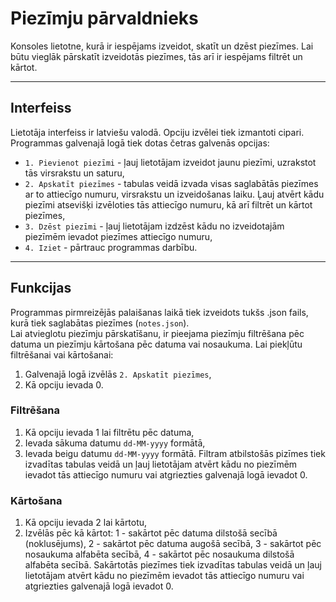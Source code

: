 # Piezīmju pārvaldnieks
Konsoles lietotne, kurā ir iespējams izveidot, skatīt un dzēst piezīmes. Lai būtu vieglāk pārskatīt izveidotās piezīmes, tās arī ir iespējams filtrēt un kārtot. 
***
## Interfeiss
Lietotāja interfeiss ir latviešu valodā. Opciju izvēlei tiek izmantoti cipari. Programmas galvenajā logā tiek dotas četras galvenās opcijas:
- `1. Pievienot piezīmi` - ļauj lietotājam izveidot jaunu piezīmi, uzrakstot tās virsrakstu un saturu,
- `2. Apskatīt piezīmes` - tabulas veidā izvada visas saglabātās piezīmes ar to attiecīgo numuru, virsrakstu un izveidošanas laiku. Ļauj atvērt kādu piezīmi atsevišķi izvēloties tās attiecīgo numuru, kā arī filtrēt un kārtot piezīmes,
- `3. Dzēst piezīmi` - ļauj lietotājam izdzēst kādu no izveidotajām piezīmēm ievadot piezīmes attiecīgo numuru,
- `4. Iziet` - pārtrauc programmas darbību.
***
## Funkcijas
Programmas pirmreizējās palaišanas laikā tiek izveidots tukšs .json fails, kurā tiek saglabātas piezīmes (`notes.json`).  
Lai atvieglotu piezīmju pārskatīšanu, ir pieejama piezīmju filtrēšana pēc datuma un piezīmju kārtošana pēc datuma vai nosaukuma.
Lai piekļūtu filtrēšanai vai kārtošanai:
1. Galvenajā logā izvēlās `2. Apskatīt piezīmes`,
2. Kā opciju ievada 0.
### Filtrēšana
1. Kā opciju ievada 1 lai filtrētu pēc datuma,
2. Ievada sākuma datumu `dd-MM-yyyy` formātā,
3. Ievada beigu datumu `dd-MM-yyyy` formātā.
Filtram atbilstošās pizīmes tiek izvadītas tabulas veidā un ļauj lietotājam atvērt kādu no piezīmēm ievadot tās attiecīgo numuru vai atgriezties galvenajā logā ievadot 0.
### Kārtošana
1. Kā opciju ievada 2 lai kārtotu,
2. Izvēlās pēc kā kārtot: 1 - sakārtot pēc datuma dilstošā secībā (noklusējums), 2 - sakārtot pēc datuma augošā secībā, 3 - sakārtot pēc nosaukuma alfabēta secībā, 4 - sakārtot pēc nosaukuma dilstošā alfabēta secībā.
Sakārtotās piezīmes tiek izvadītas tabulas veidā un ļauj lietotājam atvērt kādu no piezīmēm ievadot tās attiecīgo numuru vai atgriezties galvenajā logā ievadot 0.
